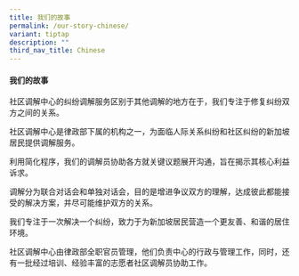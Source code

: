 ```yaml
---
title: 我们的故事
permalink: /our-story-chinese/
variant: tiptap
description: ""
third_nav_title: Chinese
---
```

<h4>我们的故事</h4>
<p>社区调解中心的纠纷调解服务区别于其他调解的地方在于，我们专注于修复纠纷双方之间的关系。</p>
<p>社区调解中心是律政部下属的机构之一，为面临人际关系纠纷和社区纠纷的新加坡居民提供调解服务。</p>
<p>利用简化程序，我们的调解员协助各方就关键议题展开沟通，旨在揭示其核心利益诉求。</p>
<p>调解分为联合对话会和单独对话会，目的是增进争议双方的理解，达成彼此都能接受的解决方案，并尽可能维护双方的关系。</p>
<p>我们专注于一次解决一个纠纷，致力于为新加坡居民营造一个更友善、和谐的居住环境。</p>
<p>社区调解中心由律政部全职官员管理，他们负责中心的行政与管理工作，同时，还有一批经过培训、经验丰富的志愿者社区调解员协助工作。</p>